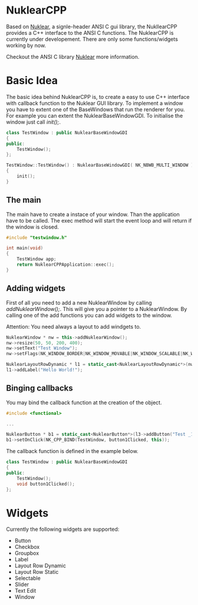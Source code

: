 # NuklearCPP
Based on [Nuklear](https://github.com/vurtun/nuklear), a signle-header ANSI C gui library, the NukllearCPP provides a C++ interface to the ANSI C functions. 
The NuklearCPP is currently under developement. There are only some functions/widgets working by now.

Checkout the ANSI C library [Nuklear](https://github.com/vurtun/nuklear) more information.


# Basic Idea
The basic idea behind NuklearCPP is, to create a easy to use C++ interface with callback function to the Nuklear GUI library. 
To implement a window you have to extent one of the BaseWindows that run the renderer for you. For example you  can 
extent the NuklearBaseWindowGDI. To initialise the window just call *init();*.

```c++
class TestWindow : public NuklearBaseWindowGDI
{
public:
    TestWindow();
};
```

```c++
TestWindow::TestWindow() : NuklearBaseWindowGDI( NK_NBWB_MULTI_WINDOW )
{
    init();
}
```

## The main
The main have to create a instace of your window. Than the application have to be called. The exec method will start the event loop and will return if the window is closed.

```c++
#include "testwindow.h"

int main(void)
{
    TestWindow app;
    return NuklearCPPApplication::exec();
}
```

## Adding widgets

First of all you need to add a new NuklearWindow by calling *addNuklearWindow();*. 
This will give you a pointer to a NuklearWindow. By calling one of the add functions you can add widgets to the
window. 

Attention: You need always a layout to add windgets to.

```c++
NuklearWindow * nw = this->addNuklearWindow();
nw->resize(50, 50, 200, 400);
nw->setText("Test Window");
nw->setFlags(NK_WINDOW_BORDER|NK_WINDOW_MOVABLE|NK_WINDOW_SCALABLE|NK_WINDOW_CLOSABLE|NK_WINDOW_MINIMIZABLE|NK_WINDOW_TITLE);

NuklearLayoutRowDynamic * l1 = static_cast<NuklearLayoutRowDynamic*>(nw->addLayoutRowDynamic( 30, 1 ));
l1->addLabel("Hello World!");
```

## Binging callbacks

You may bind the callback function at the creation of the object.

```c++
#include <functional>

...

NuklearButton * b1 = static_cast<NuklearButton*>(l3->addButton("Test _1_"));
b1->setOnClick(NK_CPP_BIND(TestWindow, button1Clicked, this));
```

The callback function is defined in the example below.

```c++
class TestWindow : public NuklearBaseWindowGDI
{
public:
    TestWindow();
    void button1Clicked();
};
```


# Widgets

Currently the following widgets are supported:
- Button
- Checkbox
- Groupbox
- Label
- Layout Row Dynamic
- Layout Row Static
- Selectable
- Slider
- Text Edit
- Window
